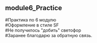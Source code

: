 ## module6_Practice
#Практика по 6 модулю </br>
#Оформление в стиле SF </br>
#Не получилось "добить" светофор </br>
#Заранее благодарю за обратную связь. 
